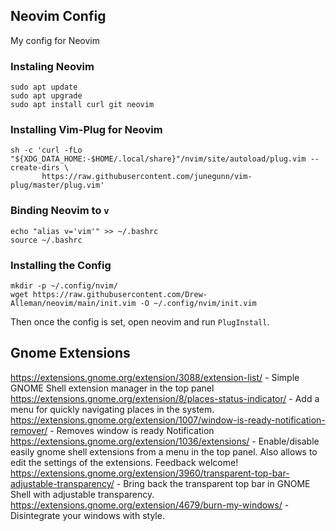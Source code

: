 ## Neovim Config
My config for Neovim


### Instaling Neovim
```
sudo apt update
sudo apt upgrade
sudo apt install curl git neovim
```

### Installing Vim-Plug for Neovim
```
sh -c 'curl -fLo "${XDG_DATA_HOME:-$HOME/.local/share}"/nvim/site/autoload/plug.vim --create-dirs \
       https://raw.githubusercontent.com/junegunn/vim-plug/master/plug.vim'
```

### Binding Neovim to ```v```
```
echo "alias v='vim'" >> ~/.bashrc
source ~/.bashrc
```

### Installing the Config
```
mkdir -p ~/.config/nvim/
wget https://raw.githubusercontent.com/Drew-Alleman/neovim/main/init.vim -O ~/.config/nvim/init.vim
```
Then once the config is set, open neovim and run ```PlugInstall```. 

## Gnome Extensions
https://extensions.gnome.org/extension/3088/extension-list/ - Simple GNOME Shell extension manager in the top panel <br>
https://extensions.gnome.org/extension/8/places-status-indicator/ - Add a menu for quickly navigating places in the system.<br>
https://extensions.gnome.org/extension/1007/window-is-ready-notification-remover/ - Removes window is ready Notification<br>
https://extensions.gnome.org/extension/1036/extensions/ - Enable/disable easily gnome shell extensions from a menu in the top panel. Also allows to edit the settings of the extensions. Feedback welcome!<br>
https://extensions.gnome.org/extension/3960/transparent-top-bar-adjustable-transparency/ - Bring back the transparent top bar in GNOME Shell with adjustable transparency.<br>
https://extensions.gnome.org/extension/4679/burn-my-windows/ - Disintegrate your windows with style. <br>

